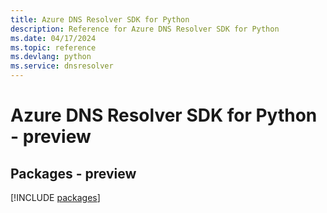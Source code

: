 ```yaml
---
title: Azure DNS Resolver SDK for Python
description: Reference for Azure DNS Resolver SDK for Python
ms.date: 04/17/2024
ms.topic: reference
ms.devlang: python
ms.service: dnsresolver
---
```

# Azure DNS Resolver SDK for Python - preview
## Packages - preview
[!INCLUDE [packages](dns-resolver-index.md)]